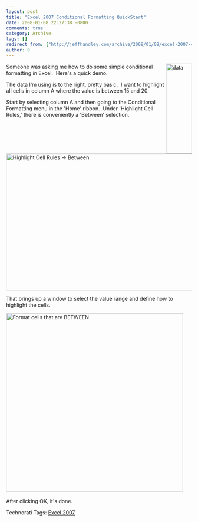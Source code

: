 ```yaml
---
layout: post
title: "Excel 2007 Conditional Formatting QuickStart"
date: 2008-01-08 22:27:38 -0800
comments: true
category: Archive
tags: []
redirect_from: ["http://jeffhandley.com/archive/2008/01/08/excel-2007-conditional-formatting-quickstart.aspx"].aspx
author: 0
---
```

<!-- more -->
<p><img style="border-right: 0px; border-top: 0px; border-left: 0px; border-bottom: 0px" height="244" alt="data" src="http://blog.jeffhandley.com/Images/PostImages/Excel2007ConditionalFormattingQuickStart_CB4C/image.png" width="70" align="right" border="0" />Someone was asking me how to do some simple conditional formatting in Excel.  Here's a quick demo.</p>  <p>The data I'm using is to the right, pretty basic.  I want to highlight all cells in column A where the value is between 15 and 20.</p>  <p>Start by selecting column A and then going to the Conditional Formatting menu in the 'Home' ribbon.  Under 'Highlight Cell Rules,' there is conveniently a 'Between' selection.</p>  <p>   <br />    <br /><img style="border-right: 0px; border-top: 0px; border-left: 0px; border-bottom: 0px" height="371" alt="Highlight Cell Rules -&gt; Between" src="http://blog.jeffhandley.com/Images/PostImages/Excel2007ConditionalFormattingQuickStart_CB4C/image_3.png" width="644" border="0" /></p>  <p>That brings up a window to select the value range and define how to highlight the cells.</p>  <p><a href="http://blog.jeffhandley.com/Images/PostImages/Excel2007ConditionalFormattingQuickStart_CB4C/image_4.png"><img style="border-right: 0px; border-top: 0px; border-left: 0px; border-bottom: 0px" height="484" alt="Format cells that are BETWEEN" src="http://blog.jeffhandley.com/Images/PostImages/Excel2007ConditionalFormattingQuickStart_CB4C/image_thumb.png" width="480" border="0" /></a>  </p>  <p>After clicking OK, it's done.</p>  <div class="wlWriterSmartContent" id="scid:0767317B-992E-4b12-91E0-4F059A8CECA8:967918f6-dc18-440b-ad8d-7409c56e0c77" style="padding-right: 0px; display: inline; padding-left: 0px; padding-bottom: 0px; margin: 0px; padding-top: 0px">Technorati Tags: <a href="http://technorati.com/tags/Excel%202007" rel="tag">Excel 2007</a></div>

